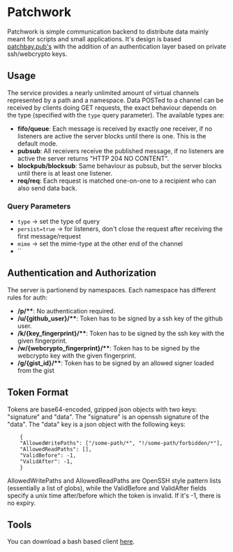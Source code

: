 # Patchwork

Patchwork is simple communication backend to distribute data mainly meant for scripts and small applications.
It's design is based [patchbay.pub's](https://patchbay.pub) with the addition of an authentication layer based
on private ssh/webcrypto keys.

## Usage

The service provides a nearly unlimited amount of virtual channels represented by a path and a namespace.
Data POSTed to a channel can be received by clients doing GET requests, the exact behaviour depends on the
type (specified with the `type` query parameter).
The available types are:

- **fifo/queue**: Each message is received by exactly one receiver, if
  no listeners are active the server blocks until there is one. This
  is the default mode.
- **pubsub**: All receivers receive the published message, if no
  listeners are active the server returns \"HTTP 204 NO CONTENT\".
- **blockpub/blocksub**: Same behaviour as pubsub, but the server
  blocks until there is at least one listener.
- **req/req**: Each request is matched one-on-one to a recipient who can also send data back.

### Query Parameters

- `type` -> set the type of query
- `persist=true` -> for listeners, don't close the request after receiving the first message/request
- `mime` -> set the mime-type at the other end of the channel
- ``

## Authentication and Authorization

The server is partionend by namespaces. Each namespace has different
rules for auth:

- **/p/\*\***: No authentication required.
- **/u/{github_user}/\*\***: Token has to be signed by a ssh key of
  the github user.
- **/k/{key_fingerprint}/\*\***: Token has to be signed by the ssh key
  with the given fingerprint.
- **/w/{webcrypto_fingerprint}/\*\***: Token has to be signed by the
  webcrypto key with the given fingerprint.
- **/g/{gist_id}/\*\***: Token has to be signed by an allowed signer
  loaded from the gist

## Token Format

Tokens are base64-encoded, gzipped json objects with two keys:
\"signature\" and \"data\". The \"signature\" is an openssh signature of
the \"data\". The \"data\" key is a json object with the following keys:

        {
        "AllowedWritePaths": ["/some-path/*", "!/some-path/forbidden/*"],
        "AllowedReadPaths": [],
        "ValidBefore": -1,
        "ValidAfter": -1,
        }


AllowedWritePaths and AllowedReadPaths are OpenSSH style pattern lists
(essentially a list of globs), while the ValidBefore and ValidAfter
fields specify a unix time after/before which the token is invalid. If
it\'s -1, there is no expiry.

## Tools

You can download a bash based client [here](/patchwork.sh).
